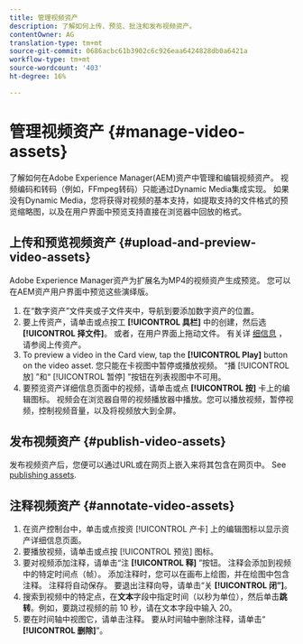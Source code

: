 ```yaml
---
title: 管理视频资产
description: 了解如何上传、预览、批注和发布视频资产。
contentOwner: AG
translation-type: tm+mt
source-git-commit: 0686acbc61b3902c6c926eaa6424828db0a6421a
workflow-type: tm+mt
source-wordcount: '403'
ht-degree: 16%

---
```



# 管理视频资产 {#manage-video-assets}

了解如何在Adobe Experience Manager(AEM)资产中管理和编辑视频资产。 视频编码和转码（例如，FFmpeg转码）只能通过Dynamic Media集成实现。 如果没有Dynamic Media，您将获得对视频的基本支持，如提取支持的文件格式的预览缩略图，以及在用户界面中预览支持直接在浏览器中回放的格式。

<!-- Also, if you are licensed to use Dynamic Media, see the [Dynamic Media video documentation](/help/assets/dynamic-media/video.md). -->

## 上传和预览视频资产 {#upload-and-preview-video-assets}

Adobe Experience Manager资产为扩展名为MP4的视频资产生成预览。 您可以在AEM资产用户界面中预览这些演绎版。

1. 在“数字资产”文件夹或子文件夹中，导航到要添加数字资产的位置。
1. 要上传资产，请单击或点按工 **[!UICONTROL 具栏]** 中的创建，然后选 **[!UICONTROL 择文件]**。 或者，在用户界面上拖动文件。 有关详 [细信息](manage-digital-assets.md#uploading-assets) ，请参阅上传资产。
1. To preview a video in the Card view, tap the **[!UICONTROL Play]** button on the video asset. 您只能在卡视图中暂停或播放视频。 “播 [!UICONTROL 放] ”和“ [!UICONTROL 暂停] ”按钮在列表视图中不可用。
1. 要预览资产详细信息页面中的视频，请单击或点 **[!UICONTROL 按]** 卡上的编辑图标。 视频会在浏览器自带的视频播放器中播放。您可以播放视频，暂停视频，控制视频音量，以及将视频放大到全屏。

## 发布视频资产 {#publish-video-assets}

发布视频资产后，您便可以通过URL或在网页上嵌入来将其包含在网页中。 See [publishing assets](/help/assets/dynamic-media/publishing-dynamicmedia-assets.md).

## 注释视频资产 {#annotate-video-assets}

1. 在资产控制台中，单击或点按资 [!UICONTROL 产卡] 上的编辑图标以显示资产详细信息页面。
1. 要播放视频，请单击或点按 [!UICONTROL 预览] 图标。
1. 要对视频添加注释，请单击“注 **[!UICONTROL 释]** ”按钮。 注释会添加到视频中的特定时间点（帧）。 添加注释时，您可以在画布上绘图，并在绘图中包含注释。 注释将自动保存。 要退出注释向导，请单击“关 **[!UICONTROL 闭”]**。
1. 搜索到视频中的特定点，在&#x200B;**文本**&#x200B;字段中指定时间（以秒为单位），然后单击&#x200B;**跳转**。例如，要跳过视频的前 10 秒，请在文本字段中输入 20。
1. 要在时间轴中视图它，请单击注释。 要从时间轴中删除注释，请单击“ **[!UICONTROL 删除]**”。
